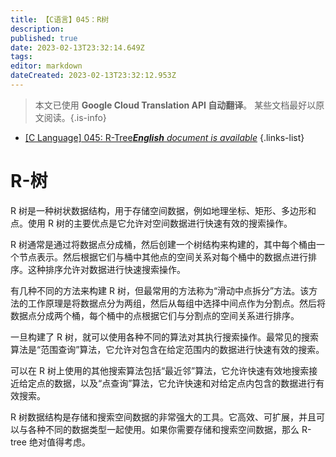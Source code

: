 ```yaml
---
title: 【C语言】045：R树
description: 
published: true
date: 2023-02-13T23:32:14.649Z
tags: 
editor: markdown
dateCreated: 2023-02-13T23:32:12.953Z
---
```


> 本文已使用 **Google Cloud Translation API 自动翻译**。
某些文档最好以原文阅读。{.is-info}



- [[C Language] 045: R-Tree***English** document is available*](/en/Knowledge-base/Algorithm/c-language-045-r-tree)
{.links-list}


# R-树

R 树是一种树状数据结构，用于存储空间数据，例如地理坐标、矩形、多边形和点。使用 R 树的主要优点是它允许对空间数据进行快速有效的搜索操作。

R 树通常是通过将数据点分成桶，然后创建一个树结构来构建的，其中每个桶由一个节点表示。然后根据它们与桶中其他点的空间关系对每个桶中的数据点进行排序。这种排序允许对数据进行快速搜索操作。

有几种不同的方法来构建 R 树，但最常用的方法称为“滑动中点拆分”方法。该方法的工作原理是将数据点分为两组，然后从每组中选择中间点作为分割点。然后将数据点分成两个桶，每个桶中的点根据它们与分割点的空间关系进行排序。

一旦构建了 R 树，就可以使用各种不同的算法对其执行搜索操作。最常见的搜索算法是“范围查询”算法，它允许对包含在给定范围内的数据进行快速有效的搜索。

可以在 R 树上使用的其他搜索算法包括“最近邻”算法，它允许快速有效地搜索接近给定点的数据，以及“点查询”算法，它允许快速和对给定点内包含的数据进行有效搜索。

R 树数据结构是存储和搜索空间数据的非常强大的工具。它高效、可扩展，并且可以与各种不同的数据类型一起使用。如果你需要存储和搜索空间数据，那么 R-tree 绝对值得考虑。